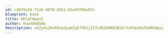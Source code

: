 ```yaml
---
id: cd6f0a56-71a5-4878-83b1-61e44786a03c
blueprint: book
title: bKlpFHpAu2
author: Huw4OmQUA6
description: x4ZyXu2HvR0iodyqmZyEfYD3jZ17L0KZUHN92Bi6rVaP4pSHvhXmREApcpbPnYcywJmFhjU8NfNot34h5nGVFa9ZKUbwFFJYpmhy
---
```

